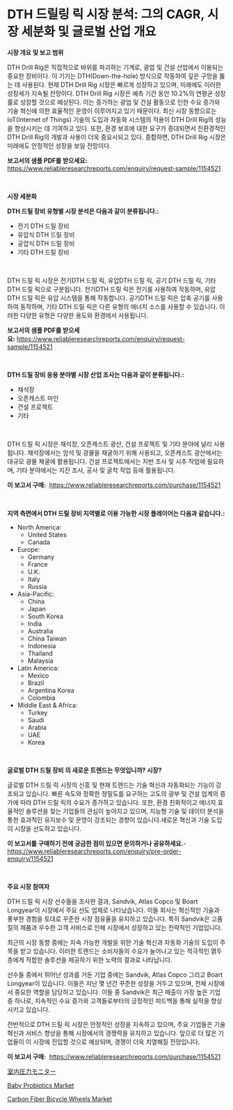 <p><h1>DTH 드릴링 릭 시장 분석: 그의 CAGR, 시장 세분화 및 글로벌 산업 개요</h1></p><p><strong>시장 개요 및 보고 범위</strong></p>
<p><p>DTH Drill Rig은 직접적으로 바위를 파괴하는 기계로, 광업 및 건설 산업에서 이용되는 중요한 장비이다. 이 기기는 DTH(Down-the-hole) 방식으로 작동하여 깊은 구멍을 뚫는 데 사용된다. 현재 DTH Drill Rig 시장은 빠르게 성장하고 있으며, 미래에도 이러한 성장세가 지속될 전망이다. DTH Drill Rig 시장은 예측 기간 동안 10.2%의 연평균 성장률로 성장할 것으로 예상된다. 이는 증가하는 광업 및 건설 활동으로 인한 수요 증가와 기술 혁신에 의한 효율적인 운영이 이루어지고 있기 때문이다. 최신 시장 동향으로는 IoT(Internet of Things) 기술의 도입과 자동화 시스템의 적용이 DTH Drill Rig의 성능을 향상시키는 데 기여하고 있다. 또한, 환경 보호에 대한 요구가 증대되면서 친환경적인 DTH Drill Rig의 개발과 사용이 더욱 중요시되고 있다. 종합하면, DTH Drill Rig 시장은 미래에도 안정적인 성장을 보일 전망이다.</p></p>
<p><strong>보고서의 샘플 PDF를 받으세요:</strong> <a href="https://www.reliableresearchreports.com/enquiry/request-sample/1154521">https://www.reliableresearchreports.com/enquiry/request-sample/1154521</a></p>
<p>&nbsp;</p>
<p><strong>시장 세분화</strong></p>
<p><strong>DTH 드릴 장비 유형별 시장 분석은 다음과 같이 분류됩니다.:</strong></p>
<p><ul><li>전기 DTH 드릴 장비</li><li>유압식 DTH 드릴 장비</li><li>공압식 DTH 드릴 장비</li><li>기타 DTH 드릴 장비</li></ul></p>
<p>&nbsp;</p>
<p><p>DTH 드릴 릭 시장은 전기DTH 드릴 릭, 유압DTH 드릴 릭, 공기 DTH 드릴 릭, 기타 DTH 드릴 릭으로 구분됩니다. 전기DTH 드릴 릭은 전기를 사용하여 작동하며, 유압DTH 드릴 릭은 유압 시스템을 통해 작동합니다. 공기DTH 드릴 릭은 압축 공기를 사용하여 동작하며, 기타 DTH 드릴 릭은 다른 유형의 에너지 소스를 사용할 수 있습니다. 이러한 다양한 유형은 다양한 용도와 환경에서 사용됩니다.</p></p>
<p><strong>보고서의 샘플 PDF를 받으세요:</strong>&nbsp;<a href="https://www.reliableresearchreports.com/enquiry/request-sample/1154521">https://www.reliableresearchreports.com/enquiry/request-sample/1154521</a></p>
<p>&nbsp;</p>
<p><strong> DTH 드릴 장비 응용 분야별 시장 산업 조사는 다음과 같이 분류됩니다.:</strong></p>
<p><ul><li>채석장</li><li>오픈캐스트 마인</li><li>건설 프로젝트</li><li>기타</li></ul></p>
<p>&nbsp;</p>
<p><p>DTH 드릴 릭 시장은 채석장, 오픈캐스트 광산, 건설 프로젝트 및 기타 분야에 널리 사용됩니다. 채석장에서는 암석 및 광물을 채굴하기 위해 사용되고, 오픈캐스트 광산에서는 대규모 광물 채굴에 활용됩니다. 건설 프로젝트에서는 지반 조사 및 시추 작업에 필요하며, 기타 분야에서는 지진 조사, 공사 및 굴착 작업 등에 활용됩니다.</p></p>
<p><strong>이 보고서 구매:</strong>&nbsp; <a href="https://www.reliableresearchreports.com/purchase/1154521">https://www.reliableresearchreports.com/purchase/1154521</a></p>
<p>&nbsp;</p>
<p><strong>지역 측면에서 DTH 드릴 장비 지역별로 이용 가능한 시장 플레이어는 다음과 같습니다.:</strong></p>
<p><ul>
    <li>
        North America:
        <ul>
            <li>United States</li>
            <li>Canada</li>
        </ul>
    </li>
    <li>
        Europe:
        <ul>
            <li>Germany</li>
            <li>France</li>
            <li>U.K.</li>
            <li>Italy</li>
            <li>Russia</li>
        </ul>
    </li>
    <li>
        Asia-Pacific:
        <ul>
            <li>China</li>
            <li>Japan</li>
            <li>South Korea</li>
            <li>India</li>
            <li>Australia</li>
            <li>China Taiwan</li>
            <li>Indonesia</li>
            <li>Thailand</li>
            <li>Malaysia</li>
        </ul>
    </li>
    <li>
        Latin America:
        <ul>
            <li>Mexico</li>
            <li>Brazil</li>
            <li>Argentina Korea</li>
            <li>Colombia</li>
        </ul>
    </li>
    <li>
        Middle East & Africa:
        <ul>
            <li>Turkey</li>
            <li>Saudi</li>
            <li>Arabia</li>
            <li>UAE</li>
            <li>Korea</li>
        </ul>
    </li>
    </ul></p>
<p>&nbsp;</p>
<p><strong>글로벌 DTH 드릴 장비 의 새로운 트렌드는 무엇입니까? 시장?</strong></p>
<p><p>글로벌 DTH 드릴 릭 시장의 신흥 및 현재 트렌드는 기술 혁신과 자동화되는 기능이 강조되고 있습니다. 빠른 속도와 정확한 정밀도를 요구하는 고도의 광부 및 건설 업계의 증가에 따라 DTH 드릴 릭의 수요가 증가하고 있습니다. 또한, 환경 친화적이고 에너지 효율적인 솔루션을 찾는 기업들의 관심이 높아지고 있으며, 지능형 기술 및 데이터 분석을 통한 효과적인 유지보수 및 운영이 강조되는 경향이 있습니다.새로운 혁신과 기술 도입이 시장을 선도하고 있습니다.</p></p>
<p><strong>이 보고서를 구매하기 전에 궁금한 점이 있으면 문의하거나 공유하세요.</strong>- <a href="https://www.reliableresearchreports.com/enquiry/pre-order-enquiry/1154521">https://www.reliableresearchreports.com/enquiry/pre-order-enquiry/1154521</a></p>
<p>&nbsp;</p>
<p><strong>주요 시장 참여자</strong></p>
<p><p>DTH 드릴 릭 시장 선수들을 조사한 결과, Sandvik, Atlas Copco 및 Boart Longyear이 시장에서 주요 선도 업체로 나타났습니다. 이들 회사는 혁신적인 기술과 풍부한 경험을 토대로 꾸준한 시장 점유율을 유지하고 있습니다. 특히 Sandvik은 고품질의 제품과 우수한 고객 서비스로 인해 시장에서 성장하고 있는 전략적인 기업입니다.</p><p>최근의 시장 동향 중에는 지속 가능한 개발을 위한 기술 혁신과 자동화 기술의 도입이 주목을 받고 있습니다. 이러한 트렌드는 소비자들의 수요가 늘어나고 있는 적극적인 엵두층에게 적합한 솔루션을 제공하기 위한 노력의 결과로 나타납니다.</p><p>선수들 중에서 뛰어난 성과를 거둔 기업 중에는 Sandvik, Atlas Copco 그리고 Boart Longyear이 있습니다. 이들은 지난 몇 년간 꾸준한 성장을 거두고 있으며, 전체 시장에서 중요한 역할을 담당하고 있습니다. 이들 중 Sandvik은 최근 매출이 가장 높은 기업 중 하나로, 지속적인 수요 증가와 고객들로부터의 긍정적인 피드백을 통해 실적을 향상시키고 있습니다.</p><p>전반적으로 DTH 드릴 릭 시장은 안정적인 성장을 지속하고 있으며, 주요 기업들은 기술 혁신과 서비스 향상을 통해 시장에서의 경쟁력을 유지하고 있습니다. 앞으로 더 많은 기업들이 이 시장에 진입할 것으로 예상되며, 경쟁이 더욱 치열해질 전망입니다.</p></p>
<p><strong>이 보고서 구매:</strong>&nbsp;&nbsp;<a href="https://www.reliableresearchreports.com/purchase/1154521">https://www.reliableresearchreports.com/purchase/1154521</a></p>
<p><p><a href="https://medium.com/@manuelmann1976/%E5%AF%86%E5%AE%A4%E5%9C%A7%E3%83%A2%E3%83%8B%E3%82%BF%E3%83%BC%E5%B8%82%E5%A0%B4%E3%83%A1%E3%83%88%E3%83%AA%E3%82%AF%E3%82%B9%E3%81%AE%E8%A7%A3%E8%AA%AD-%E5%B8%82%E5%A0%B4%E3%82%B7%E3%82%A7%E3%82%A2-%E3%83%88%E3%83%AC%E3%83%B3%E3%83%89-%E3%81%8A%E3%82%88%E3%81%B3%E6%88%90%E9%95%B7%E3%83%91%E3%82%BF%E3%83%BC%E3%83%B3-d3556c5ef161">室内圧力モニター</a></p><p><a href="https://github.com/lubmix/Market-Research-Report-List-1/blob/main/baby-probiotics-market.md">Baby Probiotics Market</a></p><p><a href="https://github.com/joannagoyvaerts/Market-Research-Report-List-1/blob/main/carbon-fiber-bicycle-wheels-market.md">Carbon Fiber Bicycle Wheels Market</a></p></p>
